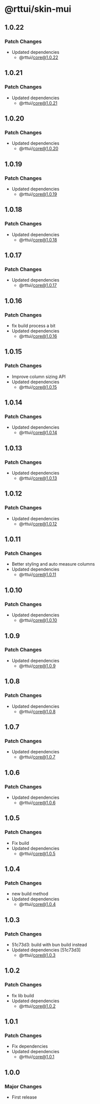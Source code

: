 # @rttui/skin-mui

## 1.0.22

### Patch Changes

- Updated dependencies
  - @rttui/core@1.0.22

## 1.0.21

### Patch Changes

- Updated dependencies
  - @rttui/core@1.0.21

## 1.0.20

### Patch Changes

- Updated dependencies
  - @rttui/core@1.0.20

## 1.0.19

### Patch Changes

- Updated dependencies
  - @rttui/core@1.0.19

## 1.0.18

### Patch Changes

- Updated dependencies
  - @rttui/core@1.0.18

## 1.0.17

### Patch Changes

- Updated dependencies
  - @rttui/core@1.0.17

## 1.0.16

### Patch Changes

- fix build process a bit
- Updated dependencies
  - @rttui/core@1.0.16

## 1.0.15

### Patch Changes

- Improve column sizing API
- Updated dependencies
  - @rttui/core@1.0.15

## 1.0.14

### Patch Changes

- Updated dependencies
  - @rttui/core@1.0.14

## 1.0.13

### Patch Changes

- Updated dependencies
  - @rttui/core@1.0.13

## 1.0.12

### Patch Changes

- Updated dependencies
  - @rttui/core@1.0.12

## 1.0.11

### Patch Changes

- Better styling and auto measure columns
- Updated dependencies
  - @rttui/core@1.0.11

## 1.0.10

### Patch Changes

- Updated dependencies
  - @rttui/core@1.0.10

## 1.0.9

### Patch Changes

- Updated dependencies
  - @rttui/core@1.0.9

## 1.0.8

### Patch Changes

- Updated dependencies
  - @rttui/core@1.0.8

## 1.0.7

### Patch Changes

- Updated dependencies
  - @rttui/core@1.0.7

## 1.0.6

### Patch Changes

- Updated dependencies
  - @rttui/core@1.0.6

## 1.0.5

### Patch Changes

- Fix build
- Updated dependencies
  - @rttui/core@1.0.5

## 1.0.4

### Patch Changes

- new build method
- Updated dependencies
  - @rttui/core@1.0.4

## 1.0.3

### Patch Changes

- 51c73d3: build with bun build instead
- Updated dependencies [51c73d3]
  - @rttui/core@1.0.3

## 1.0.2

### Patch Changes

- fix lib build
- Updated dependencies
  - @rttui/core@1.0.2

## 1.0.1

### Patch Changes

- Fix dependencies
- Updated dependencies
  - @rttui/core@1.0.1

## 1.0.0

### Major Changes

- First release
